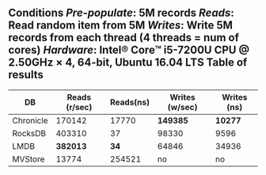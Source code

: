 **Conditions**
_Pre-populate_: 5M records
_Reads_: Read random item from 5M
_Writes_: Write 5M records from each thread (4 threads = num of cores)
_Hardware_: Intel® Core™ i5-7200U CPU @ 2.50GHz × 4, 64-bit, Ubuntu 16.04 LTS
**Table of results**
---

| DB|Reads (r/sec) | Reads(ns) | Writes (w/sec) | Writes (ns) |
| --- | --- | --- | --- | --- |
| Chronicle | 170142 | 17770 | **149385** | **10277** |
| RocksDB | 403310 | 37 | 98330 | 9596 | 
| LMDB | **382013** | **34** | 64846 | 34936 |
| MVStore | 13774 | 254521 | no | no |